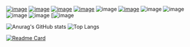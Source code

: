 [![image](https://img.shields.io/badge/Discord-7289DA?style=for-the-badge&logo=discord&logoColor=white)](https://discord.gg/M4MxWjJU4X)
</a>
[![image](https://img.shields.io/badge/Twitter-1DA1F2?style=for-the-badge&logo=twitter&logoColor=white)](https://twitter.com/caidenspams)
</a>
[![image](https://img.shields.io/badge/Reddit-FF4500?style=for-the-badge&logo=reddit&logoColor=white)](https://www.reddit.com/user/HEMMO0710)
</a>
[![image](https://img.shields.io/badge/GitHub-100000?style=for-the-badge&logo=github&logoColor=white)](https://github.com/caidenspams)
</a>
![image](https://img.shields.io/badge/Windows-0078D6?style=for-the-badge&logo=windows&logoColor=white)
</a>
[![image](https://img.shields.io/badge/Twitch-9146FF?style=for-the-badge&logo=twitch&logoColor=white)](https://www.twitch.tv/hemmo0710)
</a>
![image](https://img.shields.io/badge/JavaScript-323330?style=for-the-badge&logo=javascript&logoColor=F7DF1E)
</a>
![image](https://img.shields.io/badge/Node.js-43853D?style=for-the-badge&logo=node.js&logoColor=white)
</a>
![image](https://img.shields.io/badge/Xbox-107C10?style=for-the-badge&logo=xbox&logoColor=white)
</a>
![image](https://img.shields.io/badge/Spotify-1ED760?&style=for-the-badge&logo=spotify&logoColor=white)
</a>
[![image](https://img.shields.io/github/followers/caidenspams?label=followers&style=flat)




![Anurag's GitHub stats](https://github-readme-stats.vercel.app/api?username=caidenspams&theme=radical&show_icons=true)
</a>
![Top Langs](https://github-readme-stats.vercel.app/api/top-langs/?username=caidenspams&theme=radical&layout=compact)
</a>

[![Readme Card](https://github-readme-stats.vercel.app/api/pin/?username=caidenspams&theme=radical&repo=Amethyst-Bot)](https://github.com/caidenspams/Amethyst-Bot)
